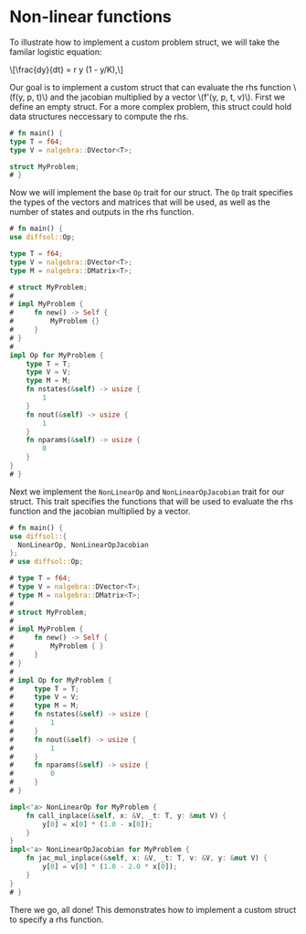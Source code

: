 # Non-linear functions

To illustrate how to implement a custom problem struct, we will take the familar logistic equation:

\\[\frac{dy}{dt} = r y (1 - y/K),\\]

Our goal is to implement a custom struct that can evaluate the rhs function \\(f(y, p, t)\\) and the jacobian multiplied by a vector \\(f'(y, p, t, v)\\).
First we define an empty struct. For a more complex problem, this struct could hold data structures neccessary to compute the rhs.

```rust
# fn main() {
type T = f64;
type V = nalgebra::DVector<T>;

struct MyProblem;
# }
```

Now we will implement the base `Op` trait for our struct. The `Op` trait specifies the types of the vectors and matrices that will be used, as well as the number of states and outputs in the rhs function.

```rust
# fn main() {
use diffsol::Op;

type T = f64;
type V = nalgebra::DVector<T>;
type M = nalgebra::DMatrix<T>;

# struct MyProblem;
# 
# impl MyProblem {
#     fn new() -> Self {
#         MyProblem {}
#     }
# }
# 
impl Op for MyProblem {
    type T = T;
    type V = V;
    type M = M;
    fn nstates(&self) -> usize {
        1
    }
    fn nout(&self) -> usize {
        1
    }
    fn nparams(&self) -> usize {
        0
    }
}
# }
```


Next we implement the `NonLinearOp` and `NonLinearOpJacobian` trait for our struct. This trait specifies the functions that will be used to evaluate the rhs function and the jacobian multiplied by a vector.

```rust
# fn main() {
use diffsol::{
  NonLinearOp, NonLinearOpJacobian
};
# use diffsol::Op;

# type T = f64;
# type V = nalgebra::DVector<T>;
# type M = nalgebra::DMatrix<T>;
#
# struct MyProblem;
# 
# impl MyProblem {
#     fn new() -> Self {
#         MyProblem { }
#     }
# }
# 
# impl Op for MyProblem {
#     type T = T;
#     type V = V;
#     type M = M;
#     fn nstates(&self) -> usize {
#         1
#     }
#     fn nout(&self) -> usize {
#         1
#     }
#     fn nparams(&self) -> usize {
#         0
#     }
# }

impl<'a> NonLinearOp for MyProblem {
    fn call_inplace(&self, x: &V, _t: T, y: &mut V) {
        y[0] = x[0] * (1.0 - x[0]);
    }
}
impl<'a> NonLinearOpJacobian for MyProblem {
    fn jac_mul_inplace(&self, x: &V, _t: T, v: &V, y: &mut V) {
        y[0] = v[0] * (1.0 - 2.0 * x[0]);
    }
}
# }
```

There we go, all done! This demonstrates how to implement a custom struct to specify a rhs function.

